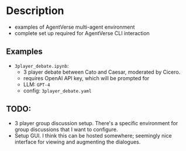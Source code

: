 # Description
- examples of AgentVerse multi-agent environment
- complete set up required for AgentVerse CLI interaction


## Examples
- `3player_debate.ipynb`: 
    - 3 player debate between Cato and Caesar, moderated by Cicero.
    - requires OpenAI API key, which will be prompted for
    - LLM: `GPT-4`
    - config: `3player_debate.yaml`

## TODO:
- 3 player group discussion setup. There's a specific environment for group discussions that I want to configure.
- Setup GUI. I think this can be hosted somewhere; seemingly nice interface for viewing and augmenting the dialogues.

